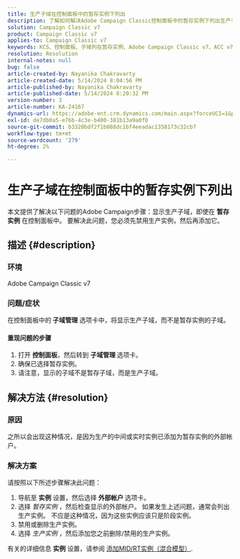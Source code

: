 ```yaml
---
title: 生产子域在控制面板中的暂存实例下列出
description: 了解如何解决Adobe Campaign Classic控制面板中的暂存实例下列出生产子域的问题。
solution: Campaign Classic v7
product: Campaign Classic v7
applies-to: Campaign Classic v7
keywords: KCS、控制面板、子域列在暂存实例、Adobe Campaign Classic v7、ACC v7子域管理下
resolution: Resolution
internal-notes: null
bug: false
article-created-by: Nayanika Chakravarty
article-created-date: 5/14/2024 8:04:56 PM
article-published-by: Nayanika Chakravarty
article-published-date: 5/14/2024 8:20:32 PM
version-number: 3
article-number: KA-24167
dynamics-url: https://adobe-ent.crm.dynamics.com/main.aspx?forceUCI=1&pagetype=entityrecord&etn=knowledgearticle&id=7bb1d736-2d12-ef11-9f8a-6045bd026dc7
exl-id: de7db0a5-e76b-4c3e-b400-381b13a9a0f0
source-git-commit: b3320bdf2f1b088dc1bf4eeadac1358173c32cb7
workflow-type: tm+mt
source-wordcount: '279'
ht-degree: 2%

---
```


# 生产子域在控制面板中的暂存实例下列出


本文提供了解决以下问题的Adobe Campaign步骤：显示生产子域，即使在 <b>暂存实例</b> 在控制面板中。 要解决此问题，您必须先禁用生产实例，然后再添加它。

## 描述 {#description}


### <b>环境</b>

Adobe Campaign Classic v7

### <b>问题/症状</b>

在控制面板中的<b> 子域管理</b> 选项卡中，将显示生产子域，而不是暂存实例的子域。

#### <b>重现问题的步骤</b>

1. 打开 <b>控制面板</b>，然后转到 <b>子域管理 </b>选项卡。
2. 确保已选择暂存实例。
3. 请注意，显示的子域不是暂存子域，而是生产子域。



## 解决方法 {#resolution}


### 原因

之所以会出现这种情况，是因为生产的中间或实时实例已添加为暂存实例的外部帐户。

### 解决方案

请按照以下所述步骤解决此问题：

1. 导航至 <b>实例</b> 设置，然后选择 <b>外部帐户 </b>选项卡。
2. 选择 *暂存实例* ，然后检查显示的外部帐户。 如果发生上述问题，通常会列出生产实例。 不应是这种情况，因为这些实例应该只是阶段实例。
3. 禁用或删除生产实例。
4. 选择 *生产实例* ，然后添加您之前删除/禁用的生产实例。


有关的详细信息 <b>实例</b> 设置，请参阅 [添加MID/RT实例（混合模型）](https://experienceleague.adobe.com/en/docs/control-panel/using/instances-settings/external-accounts#add).
